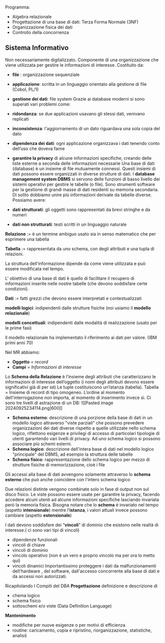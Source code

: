 Programma: 
- Algebra relazionale
- Progettazione di una base di dati: Terza Forma Normale (3NF)
- Organizzazione fisica dei dati
- Controllo della concorrenza
## Sistema Informativo
Non necessariamente digitalizzato. Componente di una organizzazione che viene utilizzata per gestire le informazioni di interesse. Costituito da:
- **file** : organizzazione sequenziale
- **applicazione**: scritta in un linguaggio orientato alla gestione di file (Cobol, PL/1)
- **gestione dei dati**: file system
Grazie ai database moderni si sono superati vari problemi come:
- **ridondanza**: se due applicazioni usavano gli stessi dati, venivano replicati
- **inconsistenza**: l'aggiornamento di un dato riguardava una sola copia del dato
- **dipendenza dei dati**: ogni applicazione organizzava i dati tenendo conto dell’uso che doveva farne
- **garantire la privacy** di alcune informazioni specifiche, creando delle liste esterne a seconda delle informazioni necessarie
Una base di dati (database)  è un insieme di file mutuamente connessi. Questi insiemi di dati possono essere organizzati in diverse strutture di dati.
I **database management system DBMS** si servono delle funzioni di basso livello dei sistemi operativi per gestire le tabelle (o file). Sono strumenti software per la gestione di grandi masse di dati residenti su memoria secondaria. Di solito dobbiamo unire più informazioni derivate da tabelle diverse.
Possiamo avere:

- **dati strutturati**: gli oggetti sono rappresentati da brevi stringhe e da numeri
- **dati non strutturati**: testi scritti in un linguaggio naturale

**Relazione** := è un termine ambiguo usato sia in senso matematico che per esprimere una tabella

**Tabella** := rappresentata da uno schema, con degli attributi e una tupla di relazioni.

La struttura dell’informazione dipende da come viene utilizzata e può essere modificata nel tempo.

L' obiettivo di una base di dati è quello di facilitare il recupero di informazioni inserite nelle nostre tabelle (che devono soddisfare certe condizioni).

**Dati** := fatti grezzi che devono essere interpretati e contestualizzati

**modelli logici**: indipendenti dalle strutture fisiche (noi usiamo il **modello relazionale**)

**modelli concettuali**: indipendenti dalle modalità di realizzazione (usato per le prime fasi)

Il modello relazionale ha implementato il riferimento ai dati per valore. (IBM primi anni 70)

Nel MR abbiamo:

- **Oggetto** = _record_
- **Campi** = _Informazioni di interesse_

Lo **Schema della Relazione** è l’insieme degli attributi che caratterizzano le informazioni di interesse dell’oggetto (i nomi degli attributi devono essere significativi già di per sé)
Le tuple costituiscono un’istanza (tabella).
Tabella = Insieme di record di tipo omogeneo.
L’ordine al momento dell'interrogazione non importa, al momento di inserimento invece sì.
Ci sono tre livelli di astrazione di un DB:
![[Pasted image 20240925234114.png|600]]
- **Schema esterno**: descrizione di una porzione della base di dati in un modello logico attraverso "viste parziali" che possono prevedere organizzazioni dei dati diverse rispetto a quelle utilizzate nello schema logico, riflettono esigenze e privilegi di accesso di particolari tipologie di utenti garantendo vari livelli di privacy. Ad uno schema logico si possono associare più schemi esterni.
- **Schema logico**: descrizione dell'intera base di dati nel modello logico "principale" del DBMS, ad esempio la struttura delle tabelle
- **Schema fisico**: rappresentazione dello schema logico per mezzo di strutture fisiche di memorizzazione, cioè i file

Gli accessi alla base di dati avvengono solamente attraverso lo **schema esterno** che può anche coincidere con l'intero schema logico

Due relazioni distinte vengono combinate solo in fase di output non sul disco fisico. Le viste possono essere usate per garantire la privacy, facendo accedere alcuni utenti ad alcune informazioni specifiche lasciando invariata però la memoria fisica.
Bisogna notare che lo **schema** è invariato nel tempo (aspetto **intensionale**) mentre l’**istanza**, i valori attuali invece possono cambiare (aspetto **estensionale**)

I dati devono soddisfare dei “**vincoli**” di dominio che esistono nelle realtà di interesse.( ci sono vari tipi di vincoli)
- dipendenze funzionali
- vincoli di chiave
- vincoli di dominio
- vincolo operativo (non è un vero e proprio vincolo ma per ora lo metto qui)
- vincoli dinamici
Importantissimo proteggere i dati da malfunzionamenti dell'hardware , del software, dall'accesso concorrente alla base di dati e da accessi non autorizzati.

Ricapitolando
I Compiti del DBA
 **Progettazione**
definizione e descrizione di
- chema logico
- schema fisico
- sottoschemi e/o viste
(Data Definition Language)

 **Mantenimento**
- modifiche per nuove esigenze o per motivi di efficienza
- routine: caricamento, copia e ripristino, riorganizzazione, statistiche, analisi)




